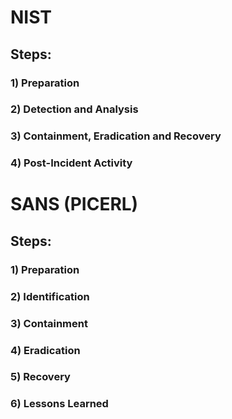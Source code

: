 # NIST

## Steps: 

### 1) Preparation

### 2) Detection and Analysis

### 3) Containment, Eradication and Recovery

### 4) Post-Incident Activity

# SANS (PICERL)

## Steps:

### 1) Preparation

### 2) Identification

### 3) Containment

### 4) Eradication

### 5) Recovery

### 6) Lessons Learned

